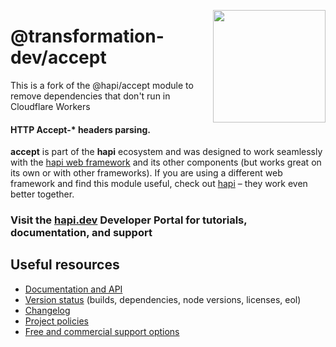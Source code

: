 <a href="https://hapi.dev"><img src="https://raw.githubusercontent.com/hapijs/assets/master/images/family.png" width="180px" align="right" /></a>

# @transformation-dev/accept

This is a fork of the @hapi/accept module to remove dependencies that don't run in Cloudflare Workers

#### HTTP Accept-* headers parsing.

**accept** is part of the **hapi** ecosystem and was designed to work seamlessly with the [hapi web framework](https://hapi.dev) and its other components (but works great on its own or with other frameworks). If you are using a different web framework and find this module useful, check out [hapi](https://hapi.dev) – they work even better together.

### Visit the [hapi.dev](https://hapi.dev) Developer Portal for tutorials, documentation, and support

## Useful resources

- [Documentation and API](https://hapi.dev/family/accept/)
- [Version status](https://hapi.dev/resources/status/#accept) (builds, dependencies, node versions, licenses, eol)
- [Changelog](https://hapi.dev/family/accept/changelog/)
- [Project policies](https://hapi.dev/policies/)
- [Free and commercial support options](https://hapi.dev/support/)
